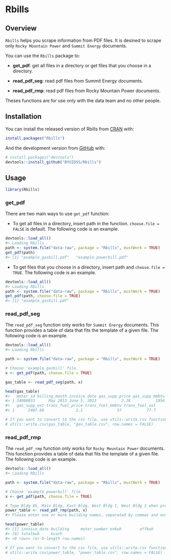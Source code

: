 
<!-- README.md is generated from README.Rmd. Please edit that file -->

# Rbills

<!-- badges: start -->

<!-- badges: end -->

## Overview

`Rbills` helps you scrape information from PDF files. It is desined to
scrape only `Rocky Mountain Power` and `Summit Energy` documents.

You can use the `Rbills` package to:

  - **get\_pdf**: get all files in a directory or get files that you
    choose in a directory.

  - **read\_pdf\_seg**: read pdf files from Summit Energy documents.

  - **read\_pdf\_rmp**: read pdf files from Rocky Mountain Power
    documents.

Theses functions are for use only with the data team and no other
people.

## Installation

You can install the released version of Rbills from
[CRAN](https://CRAN.R-project.org) with:

``` r
install.packages("Rbills")
```

And the development version from [GitHub](https://github.com/) with:

``` r
# install.packages("devtools")
devtools::install_github("BYUIDSS/Rbills")
```

## Usage

``` r
library(Rbills)
```

### get\_pdf

There are two main ways to use `get_pdf` function:

  - To get all files in a directory, insert path in the function.
    `choose.file = FALSE` is default. The following code is an example.

<!-- end list -->

``` r
devtools::load_all()
#> Loading Rbills
path <- system.file("data-raw", package = "Rbills", mustWork = TRUE)
get_pdf(path)
#> [1] "example_gasbill.pdf"   "example_powerbill.pdf"
```

  - To get files that you choose in a directory, insert path and
    `choose.file = TRUE`. The following code is an example.

<!-- end list -->

``` r
devtools::load_all()
#> Loading Rbills
path <- system.file("data-raw", package = "Rbills", mustWork = TRUE)
get_pdf(path, choose.file = TRUE)
#> [1] "example_gasbill.pdf"
```

### read\_pdf\_seg

The `read_pdf_seg` function only works for `Summit Energy` documents.
This function provides a table of data that fits the template of a given
file. The following code is an example.

``` r
devtools::load_all()
#> Loading Rbills

path <- system.file("data-raw", package = "Rbills", mustWork = TRUE)

# Choose 'example_gasbill' file.
x <- get_pdf(path, choose.file = TRUE)

gas_table <- read_pdf_seg(path, x)

head(gas_table)
#>   meter_id billing_month invoice_date gas_supp_price gas_supp_mmbtu
#> 1 24800033      May 2013 June 5, 2013           2.28           1056
#>   gas_supp_ext trans_fuel_price trans_fuel_mmbtu trans_fuel_ext
#> 1      2407.68              2.1               37           77.7

# If you want to convert to the csv file, use utils::write.csv function. 
# utils::write.csv(gas_table, "gas_table.csv", row.names = FALSE)
```

### read\_pdf\_rmp

The `read_pdf_rmp` function only works for `Rocky Mountain Power`
documents. This function provides a table of data that fits the template
of a given file. The following code is an example.

``` r
devtools::load_all()
#> Loading Rbills

path <- system.file("data-raw", package = "Rbills", mustWork = TRUE)

# Choose 'example_powerbill' file.
x <- get_pdf(path, choose.file = TRUE)

# Type Bldg 85, Main Bldg, East Bldg, West Bldg 1, West Bldg 2 when prompt function occurs.
power_table <- read_pdf_rmp(path, x)
#> Please enter one or more building names, separated by commas and ensure names match the building names on the bill:

head(power_table)
#> [1] invoice_date building     meter_number onkwh        offkwh      
#> [6] totalkwh     kvarh       
#> <0 rows> (or 0-length row.names)

# If you want to convert to the csv file, use utils::write.csv function.
# utils::write.csv(power_table, "power_table.csv", row.names = FALSE) 
```
